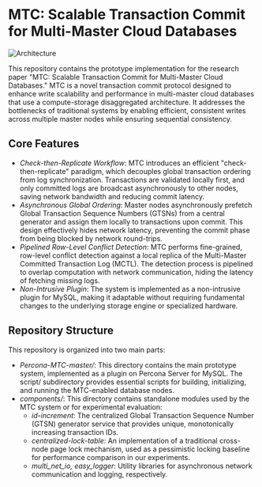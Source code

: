 # MTC: Scalable Transaction Commit for Multi-Master Cloud Databases

![Architecture](https://github.com/user-attachments/assets/911b802a-eb5e-47c2-bf7d-0f3206b2202b)


This repository contains the prototype implementation for the research paper "MTC: Scalable Transaction Commit for Multi-Master Cloud Databases." MTC is a novel transaction commit protocol designed to enhance write scalability and performance in multi-master cloud databases that use a compute-storage disaggregated architecture. It addresses the bottlenecks of traditional systems by enabling efficient, consistent writes across multiple master nodes while ensuring sequential consistency.

## Core Features
 * *Check-then-Replicate Workflow*: MTC introduces an efficient "check-then-replicate" paradigm, which decouples global transaction ordering from log synchronization. Transactions are validated locally first, and only committed logs are broadcast asynchronously to other nodes, saving network bandwidth and reducing commit latency.
 * *Asynchronous Global Ordering*: Master nodes asynchronously prefetch Global Transaction Sequence Numbers (GTSNs) from a central generator and assign them locally to transactions upon commit. This design effectively hides network latency, preventing the commit phase from being blocked by network round-trips.
 * *Pipelined Row-Level Conflict Detection*: MTC performs fine-grained, row-level conflict detection against a local replica of the Multi-Master Committed Transaction Log (MCTL). The detection process is pipelined to overlap computation with network communication, hiding the latency of fetching missing logs.
 * *Non-Intrusive Plugin*: The system is implemented as a non-intrusive plugin for MySQL, making it adaptable without requiring fundamental changes to the underlying storage engine or specialized hardware.

## Repository Structure
This repository is organized into two main parts:

 * *Percona-MTC-master/*: This directory contains the main prototype system, implemented as a plugin on Percona Server for MySQL. The script/ subdirectory provides essential scripts for building, initializing, and running the MTC-enabled database nodes.
 * *components/*: This directory contains standalone modules used by the MTC system or for experimental evaluation:
   * *id-increment*: The centralized Global Transaction Sequence Number (GTSN) generator service that provides unique, monotonically increasing transaction IDs.
   * *centralized-lock-table:* An implementation of a traditional cross-node page lock mechanism, used as a pessimistic locking baseline for performance comparison in our experiments.
   * *multi_net_io, easy_logger*: Utility libraries for asynchronous network communication and logging, respectively.
